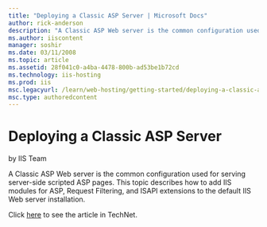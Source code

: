 ```yaml
---
title: "Deploying a Classic ASP Server | Microsoft Docs"
author: rick-anderson
description: "A Classic ASP Web server is the common configuration used for serving server-side scripted ASP pages. This topic describes how to add IIS modules for ASP, Re..."
ms.author: iiscontent
manager: soshir
ms.date: 03/11/2008
ms.topic: article
ms.assetid: 28f041c0-a4ba-4478-800b-ad53be1b72cd
ms.technology: iis-hosting
ms.prod: iis
msc.legacyurl: /learn/web-hosting/getting-started/deploying-a-classic-asp-server
msc.type: authoredcontent
---
```

Deploying a Classic ASP Server
====================
by IIS Team

A Classic ASP Web server is the common configuration used for serving server-side scripted ASP pages. This topic describes how to add IIS modules for ASP, Request Filtering, and ISAPI extensions to the default IIS Web server installation.

Click [here](https://go.microsoft.com/fwlink/?LinkId=111595) to see the article in TechNet. 
